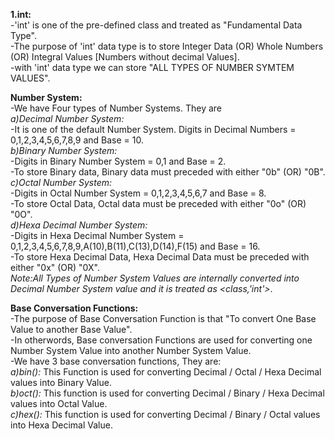 **1.int:** <br>
-'int' is one of the pre-defined class and treated as "Fundamental Data Type".<br>
-The purpose of 'int' data type is to store Integer Data (OR) Whole Numbers (OR) Integral Values [Numbers without decimal Values].<br>
-with 'int' data type we can store "ALL TYPES OF NUMBER SYMTEM VALUES".

**Number System:** <br>
-We have Four types of Number Systems. They are<br>
_a)Decimal Number System:_ <br>
-It is one of the default Number System. Digits in Decimal Numbers = 0,1,2,3,4,5,6,7,8,9 and Base = 10.<br>
_b)Binary Number System:_ <br>
-Digits in Binary Number System = 0,1 and Base = 2.<br>
-To store Binary data, Binary data must preceded with either "0b" (OR) "0B".<br>
_c)Octal Number System:_ <br>
-Digits in Octal Number System = 0,1,2,3,4,5,6,7 and Base = 8.<br>
-To store Octal Data, Octal data must be preceded with either "0o" (OR) "0O".<br>
_d)Hexa Decimal Number System:_ <br>
-Digits in Hexa Decimal Number System = 0,1,2,3,4,5,6,7,8,9,A(10),B(11),C(13),D(14),F(15) and Base = 16.<br>
-To store Hexa Decimal Data, Hexa Decimal Data must be preceded with either "0x" (OR) "0X".<br>
_Note:All Types of Number System Values are internally converted into Decimal Number System value and it is treated as <class,'int'>_.

**Base Conversation Functions:** <br>
-The purpose of Base Conversation Function is that "To convert One Base Value to another Base Value".<br>
-In otherwords, Base conversation Functions are used for converting one Number System Value into another Number System Value.<br>
-We have 3 base conversation functions, They are:<br>
_a)bin():_ This Function is used for converting Decimal / Octal / Hexa Decimal values into Binary Value.<br>
_b)oct():_ This function is used for converting Decimal / Binary / Hexa Decimal values into Octal Value.<br>
_c)hex():_ This function is used for converting Decimal / Binary / Octal values into Hexa Decimal Value.<br>
